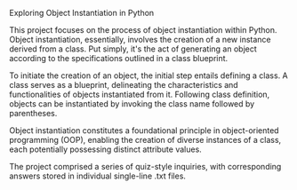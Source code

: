 
Exploring Object Instantiation in Python

This project focuses on the process of object instantiation within Python. Object instantiation, essentially, involves the creation of a new instance derived from a class. Put simply, it's the act of generating an object according to the specifications outlined in a class blueprint.

To initiate the creation of an object, the initial step entails defining a class. A class serves as a blueprint, delineating the characteristics and functionalities of objects instantiated from it. Following class definition, objects can be instantiated by invoking the class name followed by parentheses.

Object instantiation constitutes a foundational principle in object-oriented programming (OOP), enabling the creation of diverse instances of a class, each potentially possessing distinct attribute values.

The project comprised a series of quiz-style inquiries, with corresponding answers stored in individual single-line .txt files.
